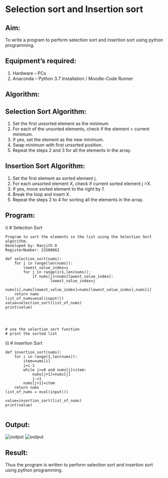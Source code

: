 # Selection sort and Insertion sort
## Aim:
To write a program to perform selection sort and insertion sort using python programming.
## Equipment’s required:
1.	Hardware – PCs
2.	Anaconda – Python 3.7 Installation / Moodle-Code Runner
## Algorithm:
## Selection Sort Algorithm:
1.	Set the first unsorted element as the minimum
2.	For each of the unsorted elements, check if the element < current minimum.
3.	If yes, set the element as the new minimum.
4.	Swap minimum with first unsorted position.
5.	Repeat the steps 2 and 3 for all the elements in the array.
## Insertion Sort Algorithm:
1.	Set the first element as sorted element j.
2.	For each unsorted element X, check if current sorted element j >X.
3.	If yes, move sorted element to the right by 1.
4.	Break the loop and insert X.
5.	Repeat the steps 2 to 4 for sorting all the elements in the array.
## Program:
i)	# Selection Sort
~~~
Program to sort the elements in the list using the Selection Sort algorithm.
Developed by: Ranjith D
RegisterNumber: 21500662
~~~
~~~
def selection_sort(nums):
    for i in range(len(nums)):
        lowest_value_index=i
        for j in range(i+1,len(nums)):
            if nums[j]<nums[lowest_value_index]:
                    lowest_value_index=j
        nums[i],nums[lowest_value_index]=nums[lowest_value_index],nums[i]
    return nums
list_of_nums=eval(input())
value=selection_sort(list_of_nums)
print(value)
    
    
    
    
# use the selection sort function
# print the sorted list

~~~




ii)	# Insertion Sort
~~~
def insertion_sort(nums):
    for i in range(1,len(nums)):
        item=nums[i]
        j=i-1
        while j>=0 and nums[j]>item:
            nums[j+1]=nums[j]
            j-=1
        nums[j+1]=item
    return nums
list_of_nums = eval(input())

value=insertion_sort(list_of_nums)
print(value)
    
~~~

## Output:
![output](https://github.com/RanjithD18/Search-Algorithm/blob/main/Screenshot%20(55).png)
![output](https://github.com/RanjithD18/Search-Algorithm/blob/main/Screenshot%20(56).png)

## Result:
Thus the program is written to perform selection sort and insertion sort using python programming.
